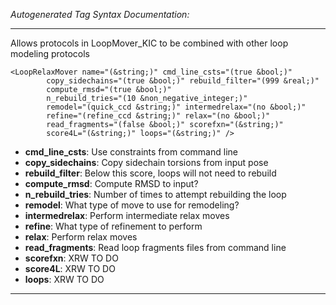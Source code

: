 _Autogenerated Tag Syntax Documentation:_

---
Allows protocols in LoopMover_KIC to be combined with other loop modeling protocols

```
<LoopRelaxMover name="(&string;)" cmd_line_csts="(true &bool;)"
        copy_sidechains="(true &bool;)" rebuild_filter="(999 &real;)"
        compute_rmsd="(true &bool;)"
        n_rebuild_tries="(10 &non_negative_integer;)"
        remodel="(quick_ccd &string;)" intermedrelax="(no &bool;)"
        refine="(refine_ccd &string;)" relax="(no &bool;)"
        read_fragments="(false &bool;)" scorefxn="(&string;)"
        score4L="(&string;)" loops="(&string;)" />
```

-   **cmd_line_csts**: Use constraints from command line
-   **copy_sidechains**: Copy sidechain torsions from input pose
-   **rebuild_filter**: Below this score, loops will not need to rebuild
-   **compute_rmsd**: Compute RMSD to input?
-   **n_rebuild_tries**: Number of times to attempt rebuilding the loop
-   **remodel**: What type of move to use for remodeling?
-   **intermedrelax**: Perform intermediate relax moves
-   **refine**: What type of refinement to perform
-   **relax**: Perform relax moves
-   **read_fragments**: Read loop fragments files from command line
-   **scorefxn**: XRW TO DO
-   **score4L**: XRW TO DO
-   **loops**: XRW TO DO

---
